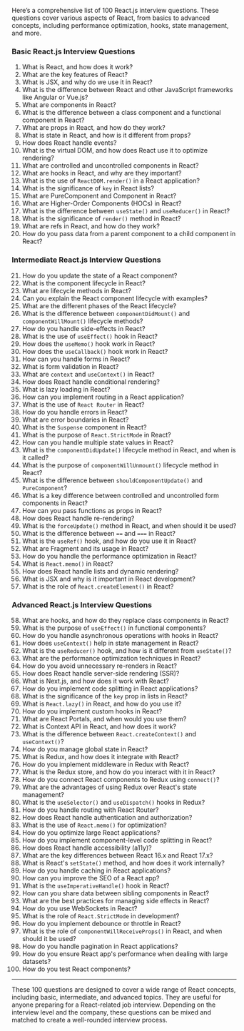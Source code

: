 


Here’s a comprehensive list of 100 React.js interview questions. These questions cover various aspects of React, from basics to advanced concepts, including performance optimization, hooks, state management, and more.

### **Basic React.js Interview Questions**
1. What is React, and how does it work?
2. What are the key features of React?
3. What is JSX, and why do we use it in React?
4. What is the difference between React and other JavaScript frameworks like Angular or Vue.js?
5. What are components in React?
6. What is the difference between a class component and a functional component in React?
7. What are props in React, and how do they work?
8. What is state in React, and how is it different from props?
9. How does React handle events?
10. What is the virtual DOM, and how does React use it to optimize rendering?
11. What are controlled and uncontrolled components in React?
12. What are hooks in React, and why are they important?
13. What is the use of `ReactDOM.render()` in a React application?
14. What is the significance of `key` in React lists?
15. What are PureComponent and Component in React?
16. What are Higher-Order Components (HOCs) in React?
17. What is the difference between `useState()` and `useReducer()` in React?
18. What is the significance of `render()` method in React?
19. What are refs in React, and how do they work?
20. How do you pass data from a parent component to a child component in React?

### **Intermediate React.js Interview Questions**
21. How do you update the state of a React component?
22. What is the component lifecycle in React?
23. What are lifecycle methods in React?
24. Can you explain the React component lifecycle with examples?
25. What are the different phases of the React lifecycle?
26. What is the difference between `componentDidMount()` and `componentWillMount()` lifecycle methods?
27. How do you handle side-effects in React?
28. What is the use of `useEffect()` hook in React?
29. How does the `useMemo()` hook work in React?
30. How does the `useCallback()` hook work in React?
31. How can you handle forms in React?
32. What is form validation in React?
33. What are `context` and `useContext()` in React?
34. How does React handle conditional rendering?
35. What is lazy loading in React?
36. How can you implement routing in a React application?
37. What is the use of `React Router` in React?
38. How do you handle errors in React?
39. What are error boundaries in React?
40. What is the `Suspense` component in React?
41. What is the purpose of `React.StrictMode` in React?
42. How can you handle multiple state values in React?
43. What is the `componentDidUpdate()` lifecycle method in React, and when is it called?
44. What is the purpose of `componentWillUnmount()` lifecycle method in React?
45. What is the difference between `shouldComponentUpdate()` and `PureComponent`?
46. What is a key difference between controlled and uncontrolled form components in React?
47. How can you pass functions as props in React?
48. How does React handle re-rendering?
49. What is the `forceUpdate()` method in React, and when should it be used?
50. What is the difference between `==` and `===` in React?
51. What is the `useRef()` hook, and how do you use it in React?
52. What are Fragment and its usage in React?
53. How do you handle the performance optimization in React?
54. What is `React.memo()` in React?
55. How does React handle lists and dynamic rendering?
56. What is JSX and why is it important in React development?
57. What is the role of `React.createElement()` in React?

### **Advanced React.js Interview Questions**
58. What are hooks, and how do they replace class components in React?
59. What is the purpose of `useEffect()` in functional components?
60. How do you handle asynchronous operations with hooks in React?
61. How does `useContext()` help in state management in React?
62. What is the `useReducer()` hook, and how is it different from `useState()`?
63. What are the performance optimization techniques in React?
64. How do you avoid unnecessary re-renders in React?
65. How does React handle server-side rendering (SSR)?
66. What is Next.js, and how does it work with React?
67. How do you implement code splitting in React applications?
68. What is the significance of the `key` prop in lists in React?
69. What is `React.lazy()` in React, and how do you use it?
70. How do you implement custom hooks in React?
71. What are React Portals, and when would you use them?
72. What is Context API in React, and how does it work?
73. What is the difference between `React.createContext()` and `useContext()`?
74. How do you manage global state in React?
75. What is Redux, and how does it integrate with React?
76. How do you implement middleware in Redux with React?
77. What is the Redux store, and how do you interact with it in React?
78. How do you connect React components to Redux using `connect()`?
79. What are the advantages of using Redux over React's state management?
80. What is the `useSelector()` and `useDispatch()` hooks in Redux?
81. How do you handle routing with React Router?
82. How does React handle authentication and authorization?
83. What is the use of `React.memo()` for optimization?
84. How do you optimize large React applications?
85. How do you implement component-level code splitting in React?
86. How does React handle accessibility (a11y)?
87. What are the key differences between React 16.x and React 17.x?
88. What is React's `setState()` method, and how does it work internally?
89. How do you handle caching in React applications?
90. How can you improve the SEO of a React app?
91. What is the `useImperativeHandle()` hook in React?
92. How can you share data between sibling components in React?
93. What are the best practices for managing side effects in React?
94. How do you use WebSockets in React?
95. What is the role of `React.StrictMode` in development?
96. How do you implement debounce or throttle in React?
97. What is the role of `componentWillReceiveProps()` in React, and when should it be used?
98. How do you handle pagination in React applications?
99. How do you ensure React app's performance when dealing with large datasets?
100. How do you test React components?

---

These 100 questions are designed to cover a wide range of React concepts, including basic, intermediate, and advanced topics. They are useful for anyone preparing for a React-related job interview. Depending on the interview level and the company, these questions can be mixed and matched to create a well-rounded interview process.












